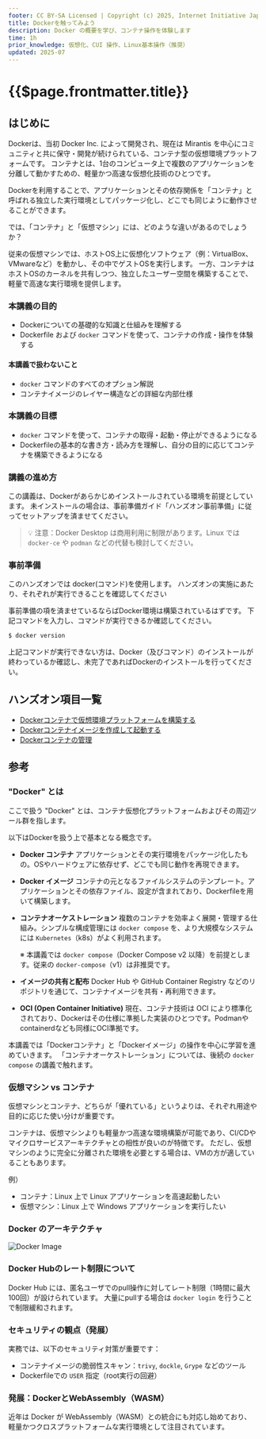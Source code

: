 ```yaml
---
footer: CC BY-SA Licensed | Copyright (c) 2025, Internet Initiative Japan Inc.
title: Dockerを触ってみよう
description: Docker の概要を学び、コンテナ操作を体験します
time: 1h
prior_knowledge: 仮想化、CUI 操作、Linux基本操作（推奨）
updated: 2025-07
---
```


<header-table/>

# {{$page.frontmatter.title}}

## はじめに

Dockerは、当初 Docker Inc. によって開発され、現在は Mirantis を中心にコミュニティと共に保守・開発が続けられている、コンテナ型の仮想環境プラットフォームです。
コンテナとは、1台のコンピュータ上で複数のアプリケーションを分離して動かすための、軽量かつ高速な仮想化技術のひとつです。

Dockerを利用することで、アプリケーションとその依存関係を「コンテナ」と呼ばれる独立した実行環境としてパッケージ化し、どこでも同じように動作させることができます。

では、「コンテナ」と「仮想マシン」には、どのような違いがあるのでしょうか？

従来の仮想マシンでは、ホストOS上に仮想化ソフトウェア（例：VirtualBox、VMwareなど）を動かし、その中でゲストOSを実行します。
一方、コンテナはホストOSのカーネルを共有しつつ、独立したユーザー空間を構築することで、軽量で高速な実行環境を提供します。

### 本講義の目的

- Dockerについての基礎的な知識と仕組みを理解する
- Dockerfile および `docker` コマンドを使って、コンテナの作成・操作を体験する

#### 本講義で扱わないこと

- `docker` コマンドのすべてのオプション解説
- コンテナイメージのレイヤー構造などの詳細な内部仕様

### 本講義の目標

- `docker` コマンドを使って、コンテナの取得・起動・停止ができるようになる
- Dockerfileの基本的な書き方・読み方を理解し、自分の目的に応じてコンテナを構築できるようになる

### 講義の進め方

この講義は、Dockerがあらかじめインストールされている環境を前提としています。
未インストールの場合は、事前準備ガイド「ハンズオン事前準備」に従ってセットアップを済ませてください。

> 💡 注意：Docker Desktop は商用利用に制限があります。Linux では `docker-ce` や `podman` などの代替も検討してください。

### 事前準備

このハンズオンでは docker(コマンド)を使用します。
ハンズオンの実施にあたり、それぞれが実行できることを確認してください

事前準備の項を済ませているならばDocker環境は構築されているはずです。
下記コマンドを入力し、コマンドが実行できるか確認してください。

```bash
$ docker version
```

上記コマンドが実行できない方は、Docker（及びコマンド）のインストールが終わっているか確認し、未完了であればDockerのインストールを行ってください。


## ハンズオン項目一覧

- [Dockerコンテナで仮想環境プラットフォームを構築する](./GETSTART.md)
- [Dockerコンテナイメージを作成して起動する](./RUN_AS_IMAGE.md)
- [Dockerコンテナの管理](./OPERATION.md)

## 参考

### "Docker" とは

ここで扱う "Docker" とは、コンテナ仮想化プラットフォームおよびその周辺ツール群を指します。

以下はDockerを扱う上で基本となる概念です。

- **Docker コンテナ**
  アプリケーションとその実行環境をパッケージ化したもの。OSやハードウェアに依存せず、どこでも同じ動作を再現できます。

- **Docker イメージ**
  コンテナの元となるファイルシステムのテンプレート。アプリケーションとその依存ファイル、設定が含まれており、Dockerfileを用いて構築します。

- **コンテナオーケストレーション**
  複数のコンテナを効率よく展開・管理する仕組み。シンプルな構成管理には `docker compose` を、より大規模なシステムには `Kubernetes`（k8s）がよく利用されます。

  ※ 本講義では `docker compose`（Docker Compose v2 以降）を前提とします。従来の `docker-compose`（v1）は非推奨です。

- **イメージの共有と配布**
  Docker Hub や GitHub Container Registry などのリポジトリを通じて、コンテナイメージを共有・再利用できます。

- **OCI (Open Container Initiative)**
  現在、コンテナ技術は OCI により標準化されており、Dockerはその仕様に準拠した実装のひとつです。Podmanやcontainerdなども同様にOCI準拠です。

本講義では「Dockerコンテナ」と「Dockerイメージ」の操作を中心に学習を進めていきます。
「コンテナオーケストレーション」については、後続の `docker compose` の講義で触れます。

### 仮想マシン vs コンテナ

仮想マシンとコンテナ、どちらが「優れている」というよりは、それぞれ用途や目的に応じた使い分けが重要です。

コンテナは、仮想マシンよりも軽量かつ高速な環境構築が可能であり、CI/CDやマイクロサービスアーキテクチャとの相性が良いのが特徴です。
ただし、仮想マシンのように完全に分離された環境を必要とする場合は、VMの方が適していることもあります。

例）

- コンテナ：Linux 上で Linux アプリケーションを高速起動したい
- 仮想マシン：Linux 上で Windows アプリケーションを実行したい

### Docker のアーキテクチャ

![Docker Image](https://docs.docker.com/get-started/images/docker-architecture.webp)

### Docker Hubのレート制限について

Docker Hub には、匿名ユーザでのpull操作に対してレート制限（1時間に最大100回）が設けられています。
大量にpullする場合は `docker login` を行うことで制限緩和されます。

### セキュリティの観点（発展）

実務では、以下のセキュリティ対策が重要です：

- コンテナイメージの脆弱性スキャン：`trivy`, `dockle`, `Grype` などのツール
- Dockerfileでの `USER` 指定（root実行の回避）

### 発展：DockerとWebAssembly（WASM）

近年は Docker が WebAssembly（WASM）との統合にも対応し始めており、軽量かつクロスプラットフォームな実行環境として注目されています。

<credit-footer/>